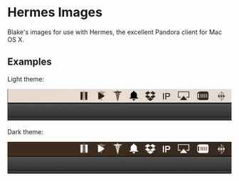 # Hermes Images

Blake's images for use with Hermes, the excellent Pandora client for Mac OS X.

## Examples
Light theme:

![image](Screen-Shot-Mock-up-Light.png)

Dark theme:

![image](Screen-Shot-Mock-up-Dark.png)
